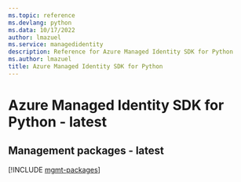 ```yaml
---
ms.topic: reference
ms.devlang: python
ms.data: 10/17/2022
author: lmazuel
ms.service: managedidentity
description: Reference for Azure Managed Identity SDK for Python
ms.author: lmazuel
title: Azure Managed Identity SDK for Python
---
```

# Azure Managed Identity SDK for Python - latest

## Management packages - latest
[!INCLUDE [mgmt-packages](managed-identity-mgmt-index.md)]
